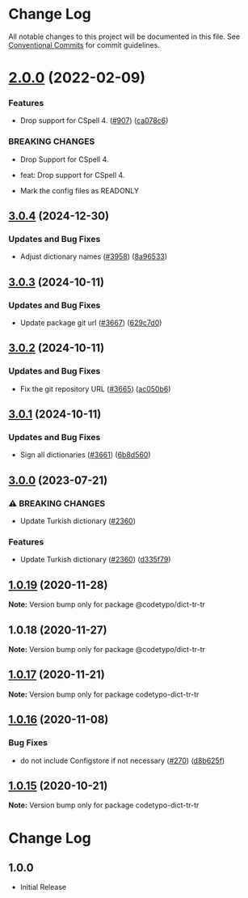 # Change Log

All notable changes to this project will be documented in this file.
See [Conventional Commits](https://conventionalcommits.org) for commit guidelines.

# [2.0.0](https://github.com/khulnasoft/codetypo-dicts/compare/@codetypo/dict-tr-tr@1.0.19...@codetypo/dict-tr-tr@2.0.0) (2022-02-09)


### Features

* Drop support for CSpell 4. ([#907](https://github.com/khulnasoft/codetypo-dicts/issues/907)) ([ca078c6](https://github.com/khulnasoft/codetypo-dicts/commit/ca078c6a2e188cc3cf6276db1ba7e007f0f06f27))


### BREAKING CHANGES

* Drop Support for CSpell 4.

* feat: Drop support for CSpell 4.
* Mark the config files as READONLY





## [3.0.4](https://github.com/khulnasoft/codetypo-dicts/compare/@codetypo/dict-tr-tr@3.0.3...@codetypo/dict-tr-tr@3.0.4) (2024-12-30)


### Updates and Bug Fixes

* Adjust dictionary names ([#3958](https://github.com/khulnasoft/codetypo-dicts/issues/3958)) ([8a96533](https://github.com/khulnasoft/codetypo-dicts/commit/8a96533bec21280103740868b81559437c413501))

## [3.0.3](https://github.com/khulnasoft/codetypo-dicts/compare/@codetypo/dict-tr-tr@3.0.2...@codetypo/dict-tr-tr@3.0.3) (2024-10-11)


### Updates and Bug Fixes

* Update package git url ([#3667](https://github.com/khulnasoft/codetypo-dicts/issues/3667)) ([629c7d0](https://github.com/khulnasoft/codetypo-dicts/commit/629c7d0a5e1bacad1d3874b1f8372edc3494ef97))

## [3.0.2](https://github.com/khulnasoft/codetypo-dicts/compare/@codetypo/dict-tr-tr@3.0.1...@codetypo/dict-tr-tr@3.0.2) (2024-10-11)


### Updates and Bug Fixes

* Fix the git repository URL ([#3665](https://github.com/khulnasoft/codetypo-dicts/issues/3665)) ([ac050b6](https://github.com/khulnasoft/codetypo-dicts/commit/ac050b697d57820109995e92fac5ccc32ced1723))

## [3.0.1](https://github.com/khulnasoft/codetypo-dicts/compare/@codetypo/dict-tr-tr@3.0.0...@codetypo/dict-tr-tr@3.0.1) (2024-10-11)


### Updates and Bug Fixes

* Sign all dictionaries ([#3661](https://github.com/khulnasoft/codetypo-dicts/issues/3661)) ([6b8d560](https://github.com/khulnasoft/codetypo-dicts/commit/6b8d560cf51a593458ce42bca415859f872cfc97))

## [3.0.0](https://github.com/khulnasoft/codetypo-dicts/compare/@codetypo/dict-tr-tr@2.0.0...@codetypo/dict-tr-tr@3.0.0) (2023-07-21)


### ⚠ BREAKING CHANGES

* Update Turkish dictionary ([#2360](https://github.com/khulnasoft/codetypo-dicts/issues/2360))

### Features

* Update Turkish dictionary ([#2360](https://github.com/khulnasoft/codetypo-dicts/issues/2360)) ([d335f79](https://github.com/khulnasoft/codetypo-dicts/commit/d335f792eee9340d89fb6e5b6d6860ee0580d6b3))

## [1.0.19](https://github.com/khulnasoft/codetypo-dicts/compare/@codetypo/dict-tr-tr@1.0.18...@codetypo/dict-tr-tr@1.0.19) (2020-11-28)

**Note:** Version bump only for package @codetypo/dict-tr-tr





## 1.0.18 (2020-11-27)

**Note:** Version bump only for package @codetypo/dict-tr-tr





## [1.0.17](https://github.com/khulnasoft/codetypo-dicts/compare/codetypo-dict-tr-tr@1.0.16...codetypo-dict-tr-tr@1.0.17) (2020-11-21)

**Note:** Version bump only for package codetypo-dict-tr-tr

## [1.0.16](https://github.com/khulnasoft/codetypo-dicts/compare/codetypo-dict-tr-tr@1.0.15...codetypo-dict-tr-tr@1.0.16) (2020-11-08)

### Bug Fixes

- do not include Configstore if not necessary ([#270](https://github.com/khulnasoft/codetypo-dicts/issues/270)) ([d8b625f](https://github.com/khulnasoft/codetypo-dicts/commit/d8b625f2f42d5cc6c4a9390216ac1e5037886e44))

## [1.0.15](https://github.com/khulnasoft/codetypo-dicts/compare/codetypo-dict-tr-tr@1.0.14...codetypo-dict-tr-tr@1.0.15) (2020-10-21)

**Note:** Version bump only for package codetypo-dict-tr-tr

# Change Log

## 1.0.0

- Initial Release
